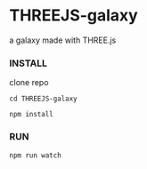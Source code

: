# THREEJS-galaxy

a galaxy made with THREE.js

### INSTALL

clone repo

`cd THREEJS-galaxy `

`npm install`

### RUN

`npm run watch`
